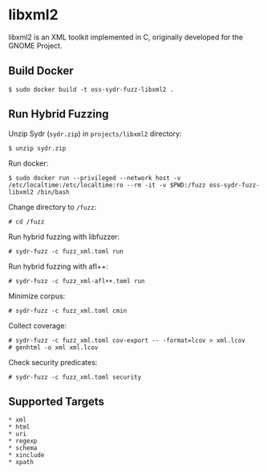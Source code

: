 # libxml2

libxml2 is an XML toolkit implemented in C, originally developed for the GNOME Project.

## Build Docker

    $ sudo docker build -t oss-sydr-fuzz-libxml2 .

## Run Hybrid Fuzzing

Unzip Sydr (`sydr.zip`) in `projects/libxml2` directory:

    $ unzip sydr.zip

Run docker:

    $ sudo docker run --privileged --network host -v /etc/localtime:/etc/localtime:ro --rm -it -v $PWD:/fuzz oss-sydr-fuzz-libxml2 /bin/bash

Change directory to `/fuzz`:

    # cd /fuzz

Run hybrid fuzzing with libfuzzer:

    # sydr-fuzz -c fuzz_xml.toml run

Run hybrid fuzzing with afl++:

    # sydr-fuzz -c fuzz_xml-afl++.toml run

Minimize corpus:

    # sydr-fuzz -c fuzz_xml.toml cmin

Collect coverage:

    # sydr-fuzz -c fuzz_xml.toml cov-export -- -format=lcov > xml.lcov
    # genhtml -o xml xml.lcov

Check security predicates:

    # sydr-fuzz -c fuzz_xml.toml security

## Supported Targets

    * xml
    * html
    * uri
    * regexp
    * schema
    * xinclude
    * xpath
